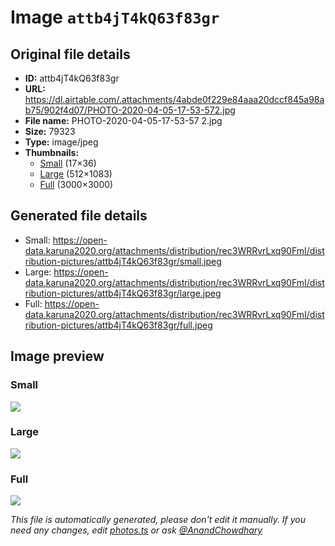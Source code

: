 # Image `attb4jT4kQ63f83gr`

## Original file details

- **ID:** attb4jT4kQ63f83gr
- **URL:** https://dl.airtable.com/.attachments/4abde0f229e84aaa20dccf845a98ab75/902f4d07/PHOTO-2020-04-05-17-53-572.jpg
- **File name:** PHOTO-2020-04-05-17-53-57 2.jpg
- **Size:** 79323
- **Type:** image/jpeg
- **Thumbnails:**
  - [Small](https://dl.airtable.com/.attachmentThumbnails/54a40e5a7c77bfb17b2ef79736711d7b/9ebe9b4c) (17×36)
  - [Large](https://dl.airtable.com/.attachmentThumbnails/81f5a1553fc34db57dc4ad3c9e79a271/e223e865) (512×1083)
  - [Full](https://dl.airtable.com/.attachmentThumbnails/a9ba87022fd4c677617c03e4593c3d0a/69fa6136) (3000×3000)

## Generated file details

- Small: https://open-data.karuna2020.org/attachments/distribution/rec3WRRvrLxq90FmI/distribution-pictures/attb4jT4kQ63f83gr/small.jpeg
- Large: https://open-data.karuna2020.org/attachments/distribution/rec3WRRvrLxq90FmI/distribution-pictures/attb4jT4kQ63f83gr/large.jpeg
- Full: https://open-data.karuna2020.org/attachments/distribution/rec3WRRvrLxq90FmI/distribution-pictures/attb4jT4kQ63f83gr/full.jpeg

## Image preview

### Small

![](https://open-data.karuna2020.org/attachments/distribution/rec3WRRvrLxq90FmI/distribution-pictures/attb4jT4kQ63f83gr/small.jpeg)

### Large

![](https://open-data.karuna2020.org/attachments/distribution/rec3WRRvrLxq90FmI/distribution-pictures/attb4jT4kQ63f83gr/large.jpeg)

### Full

![](https://open-data.karuna2020.org/attachments/distribution/rec3WRRvrLxq90FmI/distribution-pictures/attb4jT4kQ63f83gr/full.jpeg)

_This file is automatically generated, please don't edit it manually. If you need any changes, edit [photos.ts](/photos.ts) or ask [@AnandChowdhary](https://github.com/AnandChowdhary)_
